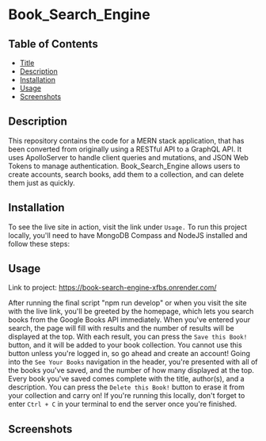 # Book_Search_Engine
## Table of Contents
- [Title](#title)
- [Description](#description)
- [Installation](#installation)
- [Usage](#usage)
- [Screenshots](#screenshots)
## Description
This repository contains the code for a MERN stack application, that has been converted from originally using a RESTful API to a GraphQL API. It uses ApolloServer to handle client queries and mutations, and JSON Web Tokens to manage authentication. Book_Search_Engine allows users to create accounts, search books, add them to a collection, and can delete them just as quickly.
## Installation
To see the live site in action, visit the link under `Usage.` To run this project locally, you'll need to have MongoDB Compass and NodeJS installed and follow these steps:
## Usage

Link to project: https://book-search-engine-xfbs.onrender.com/

After running the final script "npm run develop" or when you visit the site with the live link, you'll be greeted by the homepage, which lets you search books from the Google Books API immediately. When you've entered your search, the page will fill with results and the number of results will be displayed at the top. With each result, you can press the `Save this Book!` button, and it will be added to your book collection. You cannot use this button unless you're logged in, so go ahead and create an account! Going into the `See Your Books` navigation in the header, you're presented with all of the books you've saved, and the number of how many displayed at the top. Every book you've saved comes complete with the title, author(s), and a description. You can press the `Delete this Book!` button to erase it from your collection and carry on! If you're running this locally, don't forget to enter `Ctrl + C` in your terminal to end the server once you're finished.
## Screenshots
